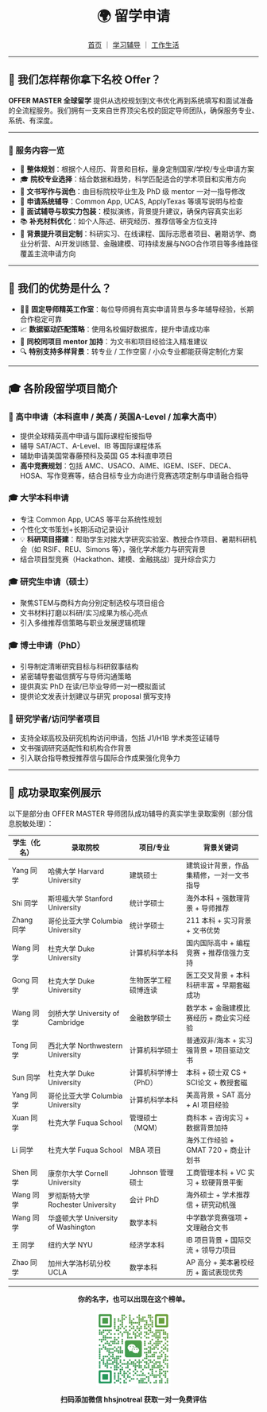 <h1 align="center">🌍 留学申请</h1>

<p align="center">
  <a href="../index.md">首页</a> ｜ 
  <a href="./study.md">学习辅导</a> ｜ 
  <a href="./life.md">工作生活</a>
</p>

---

## 🌟 我们怎样帮你拿下名校 Offer？

**OFFER MASTER 全球留学** 提供从选校规划到文书优化再到系统填写和面试准备的全流程服务。我们拥有一支来自世界顶尖名校的固定导师团队，确保服务专业、系统、有深度。

---

### 🎯 服务内容一览

- 📌 **整体规划**：根据个人经历、背景和目标，量身定制国家/学校/专业申请方案  
- 🎓 **院校专业选择**：结合数据和趋势，科学匹配适合的学术项目和实用方向  
- 📝 **文书写作与润色**：由目标院校毕业生及 PhD 级 mentor 一对一指导修改  
- 💼 **申请系统辅导**：Common App, UCAS, ApplyTexas 等填写说明与检查  
- 🎤 **面试辅导与软实力包装**：模拟演练，背景提升建议，确保内容真实出彩  
- 📚 **补充材料优化**：如个人陈述、研究经历、推荐信等全方位支持  
- 🚀 **背景提升项目定制**：科研实习、在线课程、国际志愿者项目、暑期访学、商业分析营、AI开发训练营、金融建模、可持续发展与NGO合作项目等多维路径覆盖主流申请方向  

---

## 🧠 我们的优势是什么？

- 👨‍🏫 **固定导师精英工作室**：每位导师拥有真实申请背景与多年辅导经验，长期合作稳定可靠  
- 📈 **数据驱动匹配策略**：使用名校偏好数据库，提升申请成功率  
- 💬 **同校同项目 mentor 加持**：为文书和项目经验注入精准建议  
- 🔍 **特别支持多样背景**：转专业 / 工作空窗 / 小众专业都能获得定制化方案  

---

## 🎓 各阶段留学项目简介

### 🏫 高中申请（本科直申 / 美高 / 英国A-Level / 加拿大高中）
- 提供全球精英高中申请与国际课程衔接指导
- 辅导 SAT/ACT、A-Level、IB 等国际课程体系
- 辅助申请美国常春藤预科及英国 G5 本科直申项目
- **高中竞赛规划**：包括 AMC、USACO、AIME、IGEM、ISEF、DECA、HOSA、写作竞赛等，结合目标专业方向进行竞赛选项定制与申请融合指导

### 🎓 大学本科申请
- 专注 Common App, UCAS 等平台系统性规划
- 个性化文书策划+长期活动记录设计
- 💡 **科研项目搭建**：帮助学生对接大学研究实验室、教授合作项目、暑期科研机会（如 RSIF、REU、Simons 等），强化学术能力与研究背景
- 结合项目型竞赛（Hackathon、建模、金融挑战）提升综合实力

### 🎓 研究生申请（硕士）
- 聚焦STEM与商科方向分别定制选校与项目组合
- 文书材料打磨以科研/实习成果为核心亮点
- 引入多维推荐信策略与职业发展逻辑梳理

### 🎓 博士申请（PhD）
- 引导制定清晰研究目标与科研叙事结构
- 紧密辅导套磁信撰写与导师沟通策略
- 提供真实 PhD 在读/已毕业导师一对一模拟面试
- 提供论文发表计划建议与研究 proposal 撰写支持

### 🧪 研究学者/访问学者项目
- 支持全球高校及研究机构访问申请，包括 J1/H1B 学术类签证辅导
- 文书强调研究适配性和机构合作背景
- 引入联合指导教授推荐信与国际合作成果强化竞争力

---

## 🎉 成功录取案例展示

以下是部分由 OFFER MASTER 导师团队成功辅导的真实学生录取案例（部分信息脱敏处理）：

| 学生（化名） | 录取院校 | 项目/专业 | 背景关键词 |
|--------------|----------|-----------|--------------|
| Yang 同学     | 哈佛大学 Harvard University | 建筑硕士 | 建筑设计背景，作品集精修，一对一文书指导 |
| Shi 同学      | 斯坦福大学 Stanford University | 统计学硕士 | 海外本科 + 强数理背景 + 导师推荐 |
| Zhang 同学    | 哥伦比亚大学 Columbia University | 统计学硕士 | 211 本科 + 实习背景 + 文书优势 |
| Wang 同学     | 杜克大学 Duke University | 计算机科学本科 | 国内国际高中 + 编程竞赛 + 推荐信强力支持 |
| Gong 同学     | 杜克大学 Duke University | 生物医学工程 硕博连读 | 医工交叉背景 + 本科科研丰富 + 早期套磁成功 |
| Wang 同学     | 剑桥大学 University of Cambridge | 金融数学硕士 | 数学本 + 金融建模比赛经历 + 商业实习经验 |
| Tong 同学     | 西北大学 Northwestern University | 计算机科学硕士 | 普通双非/海本 + 实习强背景 + 项目驱动文书 |
| Sun 同学      | 杜克大学 Duke University | 计算机科学博士（PhD） | 本科 + 硕士双 CS + SCI论文 + 教授套磁 |
| Yang 同学     | 哥伦比亚大学 Columbia University | 计算机科学本科 | 美高背景 + SAT 高分 + AI 项目经验 |
| Xuan 同学     | 杜克大学 Fuqua School | 管理硕士（MQM） | 商科本 + 咨询实习 + 数据背景加持 |
| Li 同学       | 杜克大学 Fuqua School | MBA 项目 | 海外工作经验 + GMAT 720 + 商业计划书 |
| Shen 同学     | 康奈尔大学 Cornell University | Johnson 管理硕士 | 工商管理本科 + VC 实习 + 软硬背景平衡 |
| Wang 同学     | 罗彻斯特大学 Rochester University | 会计 PhD | 海外硕士 + 学术推荐信 + 研究动机强 |
| Wang 同学     | 华盛顿大学 University of Washington | 数学本科 | 中学数学竞赛强项 + 文理融合文书 |
| 王 同学        | 纽约大学 NYU | 经济学本科 | IB 项目背景 + 国际交流 + 领导力项目 |
| Zhao 同学     | 加州大学洛杉矶分校 UCLA | 数学本科 | AP 高分 + 美本暑校经历 + 面试表现优秀 |

---

<p align="center"><strong>你的名字，也可以出现在这个榜单。</strong></p>

<p align="center">
  <img src="../images/vx.png" alt="微信二维码" width="150" />
</p>

<p align="center"><strong>扫码添加微信 hhsjnotreal 获取一对一免费评估</strong></p>
